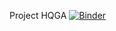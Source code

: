 Project HQGA
[![Binder](https://mybinder.org/badge_logo.svg)](https://mybinder.org/v2/git/https%3A%2F%2Fquasar.unina.it%3A8443%2Favitiello%2Fins_hqga_notebook/HEAD?filepath=TestHQGA.ipynb)